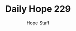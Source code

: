 ---
image: /assets/img/daily-hope-default-artwork.png
title: Daily Hope 229
number: 229
categories:
  - Daily Hope
author: Hope Staff
notes: Daily Hope 229
embed: >-
  <iframe style="border-radius:12px" src="https://open.spotify.com/embed/episode/5I4gfirXYOw5e2H1TIvTaG?utm_source=generator" width="100%" height="352" frameBorder="0" allowfullscreen="" allow="autoplay; clipboard-write; encrypted-media; fullscreen; picture-in-picture" loading="lazy"></iframe>
---